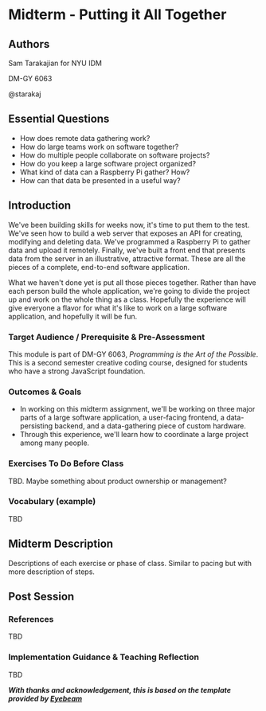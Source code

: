 # Midterm - Putting it All Together

## Authors
Sam Tarakajian for NYU IDM

DM-GY 6063

@starakaj

## Essential Questions
- How does remote data gathering work?
- How do large teams work on software together?
- How do multiple people collaborate on software projects?
- How do you keep a large software project organized?
- What kind of data can a Raspberry Pi gather? How?
- How can that data be presented in a useful way?

## Introduction
We've been building skills for weeks now, it's time to put them to the test. We've seen how to build a web server that exposes an API for creating, modifying and deleting data. We've programmed a Raspberry Pi to gather data and upload it remotely. Finally, we've built a front end that presents data from the server in an illustrative, attractive format. These are all the pieces of a complete, end-to-end software application.

What we haven't done yet is put all those pieces together. Rather than have each person build the whole application, we're going to divide the project up and work on the whole thing as a class. Hopefully the experience will give everyone a flavor for what it's like to work on a large software application, and hopefully it will be fun.

### Target Audience / Prerequisite & Pre-Assessment
This module is part of DM-GY 6063, _Programming is the Art of the Possible_. This is a second semester creative coding course, designed for students who have a strong JavaScript foundation.

### Outcomes & Goals
* In working on this midterm assignment, we'll be working on three major parts of a large software application, a user-facing frontend, a data-persisting backend, and a data-gathering piece of custom hardware.
* Through this experience, we'll learn how to coordinate a large project among many people.

### Exercises To Do Before Class
TBD. Maybe something about product ownership or management?

### Vocabulary (example)
TBD

## Midterm Description
Descriptions of each exercise or phase of class. Similar to pacing but with more description of steps.

## Post Session

### References
TBD

### Implementation Guidance & Teaching Reflection  
TBD

***With thanks and acknowledgement, this is based on the template provided by [Eyebeam](https://github.com/eyebeam/curriculum/blob/master/TEMPLATE.md)***